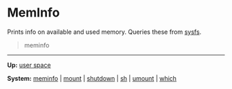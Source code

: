 # MemInfo

Prints info on available and used memory. Queries these from [sysfs](../../kernel/file_system/sysfs/sysfs.md).

> meminfo


---
**Up:** [user space](../userspace.md)

**System:** [meminfo](meminfo.md) | [mount](mount.md) | [shutdown](shutdown.md) | [sh](sh.md) | [umount](umount.md) | [which](which.md)

